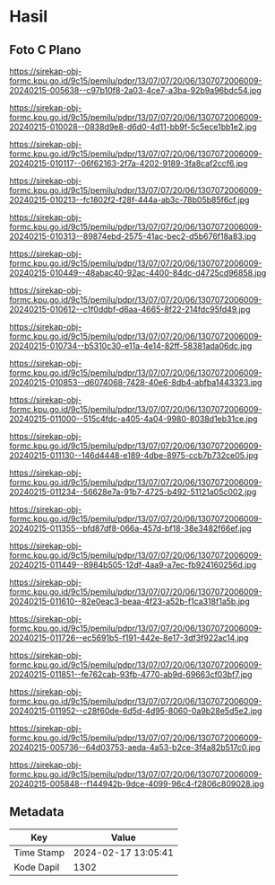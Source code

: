 # Hasil

## Foto C Plano

https://sirekap-obj-formc.kpu.go.id/9c15/pemilu/pdpr/13/07/07/20/06/1307072006009-20240215-005638--c97b10f8-2a03-4ce7-a3ba-92b9a96bdc54.jpg

https://sirekap-obj-formc.kpu.go.id/9c15/pemilu/pdpr/13/07/07/20/06/1307072006009-20240215-010028--0838d9e8-d6d0-4d11-bb9f-5c5ece1bb1e2.jpg

https://sirekap-obj-formc.kpu.go.id/9c15/pemilu/pdpr/13/07/07/20/06/1307072006009-20240215-010117--06f62163-2f7a-4202-9189-3fa8caf2ccf6.jpg

https://sirekap-obj-formc.kpu.go.id/9c15/pemilu/pdpr/13/07/07/20/06/1307072006009-20240215-010213--fc1802f2-f28f-444a-ab3c-78b05b85f6cf.jpg

https://sirekap-obj-formc.kpu.go.id/9c15/pemilu/pdpr/13/07/07/20/06/1307072006009-20240215-010313--89874ebd-2575-41ac-bec2-d5b676f18a83.jpg

https://sirekap-obj-formc.kpu.go.id/9c15/pemilu/pdpr/13/07/07/20/06/1307072006009-20240215-010449--48abac40-92ac-4400-84dc-d4725cd96858.jpg

https://sirekap-obj-formc.kpu.go.id/9c15/pemilu/pdpr/13/07/07/20/06/1307072006009-20240215-010612--c1f0ddbf-d6aa-4665-8f22-214fdc95fd49.jpg

https://sirekap-obj-formc.kpu.go.id/9c15/pemilu/pdpr/13/07/07/20/06/1307072006009-20240215-010734--b5310c30-e11a-4e14-82ff-58381ada06dc.jpg

https://sirekap-obj-formc.kpu.go.id/9c15/pemilu/pdpr/13/07/07/20/06/1307072006009-20240215-010853--d6074068-7428-40e6-8db4-abfba1443323.jpg

https://sirekap-obj-formc.kpu.go.id/9c15/pemilu/pdpr/13/07/07/20/06/1307072006009-20240215-011000--515c4fdc-a405-4a04-9980-8038d1eb31ce.jpg

https://sirekap-obj-formc.kpu.go.id/9c15/pemilu/pdpr/13/07/07/20/06/1307072006009-20240215-011130--146d4448-e189-4dbe-8975-ccb7b732ce05.jpg

https://sirekap-obj-formc.kpu.go.id/9c15/pemilu/pdpr/13/07/07/20/06/1307072006009-20240215-011234--56628e7a-91b7-4725-b492-51121a05c002.jpg

https://sirekap-obj-formc.kpu.go.id/9c15/pemilu/pdpr/13/07/07/20/06/1307072006009-20240215-011355--bfd87df8-066a-457d-bf18-38e3482f66ef.jpg

https://sirekap-obj-formc.kpu.go.id/9c15/pemilu/pdpr/13/07/07/20/06/1307072006009-20240215-011449--8984b505-12df-4aa9-a7ec-fb924160256d.jpg

https://sirekap-obj-formc.kpu.go.id/9c15/pemilu/pdpr/13/07/07/20/06/1307072006009-20240215-011610--82e0eac3-beaa-4f23-a52b-f1ca318f1a5b.jpg

https://sirekap-obj-formc.kpu.go.id/9c15/pemilu/pdpr/13/07/07/20/06/1307072006009-20240215-011726--ec5691b5-f191-442e-8e17-3df3f922ac14.jpg

https://sirekap-obj-formc.kpu.go.id/9c15/pemilu/pdpr/13/07/07/20/06/1307072006009-20240215-011851--fe762cab-93fb-4770-ab9d-69663cf03bf7.jpg

https://sirekap-obj-formc.kpu.go.id/9c15/pemilu/pdpr/13/07/07/20/06/1307072006009-20240215-011952--c28f60de-6d5d-4d95-8060-0a9b28e5d5e2.jpg

https://sirekap-obj-formc.kpu.go.id/9c15/pemilu/pdpr/13/07/07/20/06/1307072006009-20240215-005736--64d03753-aeda-4a53-b2ce-3f4a82b517c0.jpg

https://sirekap-obj-formc.kpu.go.id/9c15/pemilu/pdpr/13/07/07/20/06/1307072006009-20240215-005848--f144942b-9dce-4099-96c4-f2806c809028.jpg


## Metadata

| Key        | Value               |
| ---------- | ------------------- |
| Time Stamp | 2024-02-17 13:05:41 |
| Kode Dapil | 1302                |



